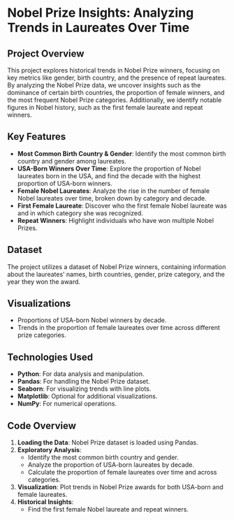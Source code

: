 # Nobel Prize Insights: Analyzing Trends in Laureates Over Time

## Project Overview
This project explores historical trends in Nobel Prize winners, focusing on key metrics like gender, birth country, and the presence of repeat laureates. By analyzing the Nobel Prize data, we uncover insights such as the dominance of certain birth countries, the proportion of female winners, and the most frequent Nobel Prize categories. Additionally, we identify notable figures in Nobel history, such as the first female laureate and repeat winners.

## Key Features
- **Most Common Birth Country & Gender**: Identify the most common birth country and gender among laureates.
- **USA-Born Winners Over Time**: Explore the proportion of Nobel laureates born in the USA, and find the decade with the highest proportion of USA-born winners.
- **Female Nobel Laureates**: Analyze the rise in the number of female Nobel laureates over time, broken down by category and decade.
- **First Female Laureate**: Discover who the first female Nobel laureate was and in which category she was recognized.
- **Repeat Winners**: Highlight individuals who have won multiple Nobel Prizes.
  
## Dataset
The project utilizes a dataset of Nobel Prize winners, containing information about the laureates’ names, birth countries, gender, prize category, and the year they won the award.

## Visualizations
- Proportions of USA-born Nobel winners by decade.
- Trends in the proportion of female laureates over time across different prize categories.

## Technologies Used
- **Python**: For data analysis and manipulation.
- **Pandas**: For handling the Nobel Prize dataset.
- **Seaborn**: For visualizing trends with line plots.
- **Matplotlib**: Optional for additional visualizations.
- **NumPy**: For numerical operations.
  
## Code Overview
1. **Loading the Data**: Nobel Prize dataset is loaded using Pandas.
2. **Exploratory Analysis**:
   - Identify the most common birth country and gender.
   - Analyze the proportion of USA-born laureates by decade.
   - Calculate the proportion of female laureates over time and across categories.
3. **Visualization**: Plot trends in Nobel Prize awards for both USA-born and female laureates.
4. **Historical Insights**:
   - Find the first female Nobel laureate and repeat winners.
